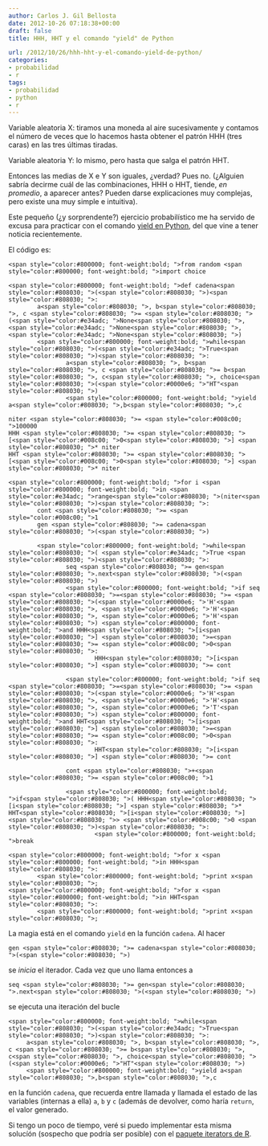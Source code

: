 ```yaml
---
author: Carlos J. Gil Bellosta
date: 2012-10-26 07:18:38+00:00
draft: false
title: HHH, HHT y el comando "yield" de Python

url: /2012/10/26/hhh-hht-y-el-comando-yield-de-python/
categories:
- probabilidad
- r
tags:
- probabilidad
- python
- r
---
```


Variable aleatoria X: tiramos una moneda al aire sucesivamente y contamos el número de veces que lo hacemos hasta obtener el patrón HHH (tres caras) en las tres últimas tiradas.

Variable aleatoria Y: lo mismo, pero hasta que salga el patrón HHT.

Entonces las medias de X e Y son iguales, ¿verdad? Pues no. (¿Alguien sabría decirme cuál de las combinaciones, HHH o HHT, tiende, _en promedio_, a aparecer antes? Pueden darse explicaciones muy complejas, pero existe una muy simple e intuitiva).

Este pequeño (¿y sorprendente?) ejercicio probabilístico me ha servido de excusa para practicar con el comando [yield en Python](http://stackoverflow.com/questions/231767/the-python-yield-keyword-explained), del que vine a tener noticia recientemente.

El código es:



    <span style="color:#800000; font-weight:bold; ">from random <span style="color:#800000; font-weight:bold; ">import choice

    <span style="color:#800000; font-weight:bold; ">def cadena<span style="color:#808030; ">(<span style="color:#808030; ">)<span style="color:#808030; ">:
            a<span style="color:#808030; ">, b<span style="color:#808030; ">, c <span style="color:#808030; ">= <span style="color:#808030; ">(<span style="color:#e34adc; ">None<span style="color:#808030; ">, <span style="color:#e34adc; ">None<span style="color:#808030; ">, <span style="color:#e34adc; ">None<span style="color:#808030; ">)
            <span style="color:#800000; font-weight:bold; ">while<span style="color:#808030; ">(<span style="color:#e34adc; ">True<span style="color:#808030; ">)<span style="color:#808030; ">:
                    a<span style="color:#808030; ">, b<span style="color:#808030; ">, c <span style="color:#808030; ">= b<span style="color:#808030; ">, c<span style="color:#808030; ">, choice<span style="color:#808030; ">(<span style="color:#0000e6; ">"HT"<span style="color:#808030; ">)
                    <span style="color:#800000; font-weight:bold; ">yield a<span style="color:#808030; ">,b<span style="color:#808030; ">,c

    niter <span style="color:#808030; ">= <span style="color:#008c00; ">100000
    HHH <span style="color:#808030; ">= <span style="color:#808030; ">[<span style="color:#008c00; ">0<span style="color:#808030; ">] <span style="color:#808030; ">* niter
    HHT <span style="color:#808030; ">= <span style="color:#808030; ">[<span style="color:#008c00; ">0<span style="color:#808030; ">] <span style="color:#808030; ">* niter

    <span style="color:#800000; font-weight:bold; ">for i <span style="color:#800000; font-weight:bold; ">in <span style="color:#e34adc; ">range<span style="color:#808030; ">(niter<span style="color:#808030; ">)<span style="color:#808030; ">:
            cont <span style="color:#808030; ">= <span style="color:#008c00; ">1
            gen <span style="color:#808030; ">= cadena<span style="color:#808030; ">(<span style="color:#808030; ">)

            <span style="color:#800000; font-weight:bold; ">while<span style="color:#808030; ">( <span style="color:#e34adc; ">True <span style="color:#808030; ">)<span style="color:#808030; ">:
                    seq <span style="color:#808030; ">= gen<span style="color:#808030; ">.next<span style="color:#808030; ">(<span style="color:#808030; ">)
                    <span style="color:#800000; font-weight:bold; ">if seq <span style="color:#808030; ">=<span style="color:#808030; ">= <span style="color:#808030; ">(<span style="color:#0000e6; ">'H'<span style="color:#808030; ">, <span style="color:#0000e6; ">'H'<span style="color:#808030; ">, <span style="color:#0000e6; ">'H'<span style="color:#808030; ">) <span style="color:#800000; font-weight:bold; ">and HHH<span style="color:#808030; ">[i<span style="color:#808030; ">] <span style="color:#808030; ">=<span style="color:#808030; ">= <span style="color:#008c00; ">0<span style="color:#808030; ">:
                            HHH<span style="color:#808030; ">[i<span style="color:#808030; ">] <span style="color:#808030; ">= cont

                    <span style="color:#800000; font-weight:bold; ">if seq <span style="color:#808030; ">=<span style="color:#808030; ">= <span style="color:#808030; ">(<span style="color:#0000e6; ">'H'<span style="color:#808030; ">, <span style="color:#0000e6; ">'H'<span style="color:#808030; ">, <span style="color:#0000e6; ">'T'<span style="color:#808030; ">) <span style="color:#800000; font-weight:bold; ">and HHT<span style="color:#808030; ">[i<span style="color:#808030; ">] <span style="color:#808030; ">=<span style="color:#808030; ">= <span style="color:#008c00; ">0<span style="color:#808030; ">:
                            HHT<span style="color:#808030; ">[i<span style="color:#808030; ">] <span style="color:#808030; ">= cont

                    cont <span style="color:#808030; ">+<span style="color:#808030; ">= <span style="color:#008c00; ">1

                    <span style="color:#800000; font-weight:bold; ">if<span style="color:#808030; ">( HHH<span style="color:#808030; ">[i<span style="color:#808030; ">] <span style="color:#808030; ">* HHT<span style="color:#808030; ">[i<span style="color:#808030; ">] <span style="color:#808030; ">> <span style="color:#008c00; ">0 <span style="color:#808030; ">)<span style="color:#808030; ">:
                            <span style="color:#800000; font-weight:bold; ">break

    <span style="color:#800000; font-weight:bold; ">for x <span style="color:#800000; font-weight:bold; ">in HHH<span style="color:#808030; ">:
            <span style="color:#800000; font-weight:bold; ">print x<span style="color:#808030; ">;
    <span style="color:#800000; font-weight:bold; ">for x <span style="color:#800000; font-weight:bold; ">in HHT<span style="color:#808030; ">:
            <span style="color:#800000; font-weight:bold; ">print x<span style="color:#808030; ">;




La magia está en el comando `yield` en la función `cadena`. Al hacer



    gen <span style="color:#808030; ">= cadena<span style="color:#808030; ">(<span style="color:#808030; ">)




se _inicia_ el iterador. Cada vez que uno llama entonces a



    seq <span style="color:#808030; ">= gen<span style="color:#808030; ">.next<span style="color:#808030; ">(<span style="color:#808030; ">)




se ejecuta una iteración del bucle



    <span style="color:#800000; font-weight:bold; ">while<span style="color:#808030; ">(<span style="color:#e34adc; ">True<span style="color:#808030; ">)<span style="color:#808030; ">:
         a<span style="color:#808030; ">, b<span style="color:#808030; ">, c <span style="color:#808030; ">= b<span style="color:#808030; ">, c<span style="color:#808030; ">, choice<span style="color:#808030; ">(<span style="color:#0000e6; ">"HT"<span style="color:#808030; ">)
         <span style="color:#800000; font-weight:bold; ">yield a<span style="color:#808030; ">,b<span style="color:#808030; ">,c




en la función `cadena`, que recuerda entre llamada y llamada el estado de las variables (internas a ella) `a`, `b` y `c` (además de devolver, como haría `return`, el valor generado.

Si tengo un poco de tiempo, veré si puedo implementar esta misma solucíón (sospecho que podría ser posible) con el [paquete iterators de R](http://cran.r-project.org/web/packages/iterators/index.html).

